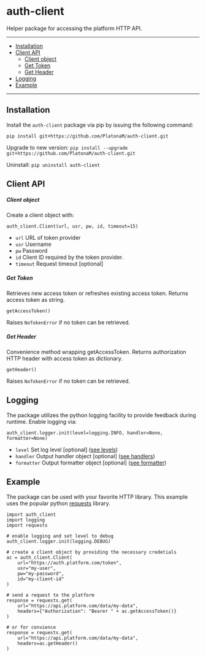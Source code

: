 auth-client
================

Helper package for accessing the platform HTTP API.

----------

+ [Installation](#installation)
+ [Client API](#client-api)
    + [Client object](#client-object)
    + [Get Token](#get-token)
    + [Get Header](#get-header)
+ [Logging](#logging)
+ [Example](#example)

----------

Installation
-----------------

Install the `auth-client` package via pip by issuing the following command: 

`pip install git+https://github.com/PlatonaM/auth-client.git`

Upgrade to new version: `pip install --upgrade git+https://github.com/PlatonaM/auth-client.git`

Uninstall: `pip uninstall auth-client`

Client API
-----------------

##### Client object

Create a client object with:

`auth_client.Client(url, usr, pw, id, timeout=15)`

+ `url` URL of token provider
+ `usr` Username
+ `pw` Password
+ `id` Client ID required by the token provider.
+ `timeout` Request timeout [optional]

##### Get Token

Retrieves new access token or refreshes existing access token. Returns access token as string.

`getAccessToken()`

Raises `NoTokenError` if no token can be retrieved.

##### Get Header

Convenience method wrapping getAccessToken. Returns authorization HTTP header with access token as dictionary.

`getHeader()`

Raises `NoTokenError` if no token can be retrieved.

Logging
-----------------

The package utilizes the python logging facility to provide feedback during runtime. Enable logging via:
        
`auth_client.logger.init(level=logging.INFO, handler=None, formatter=None)`

+ `level` Set log level [optional] ([see levels](https://docs.python.org/3/library/logging.html#logging-levels))
+ `handler` Output handler object [optional] ([see handlers](https://docs.python.org/3/library/logging.handlers.html#module-logging.handlers))
+ `formatter` Output formatter object [optional] ([see formatter](https://docs.python.org/3/library/logging.html#formatter-objects))

Example
-----------------

The package can be used with your favorite HTTP library. This example uses the popular python [requests](https://requests.readthedocs.io/en/master/) library.

    import auth_client
    import logging
    import requests

    # enable logging and set level to debug
    auth_client.logger.init(logging.DEBUG)
    
    # create a client object by providing the necessary credetials
    ac = auth_client.Client(
        url="https://auth.platform.com/token",
        usr="my-user",
        pw="my-password",
        id="my-client-id"
    )
    
    # send a request to the platform
    response = requests.get(
        url="https://api.platform.com/data/my-data",
        headers={"Authorization": "Bearer " + ac.getAccessToken()}
    )
    
    # or for convience
    response = requests.get(
        url="https://api.platform.com/data/my-data",
        headers=ac.getHeader()
    )
